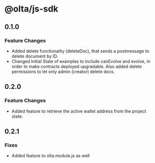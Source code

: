 # @olta/js-sdk

## 0.1.0

### Feature Changes
- Added delete functionality (deleteDoc), that sends a postmessage to delete document by ID.
- Changed Initial State of examples to include canEvolve and evolve, in order to make contracts deployed upgradable. Also added delete permissions to let only admin (creator) delete docs.

## 0.2.0
### Feature Changes
- Added feature to retrieve the active wallet address from the project state.

## 0.2.1
### Fixes
- Added feature to olta.module.js as well
